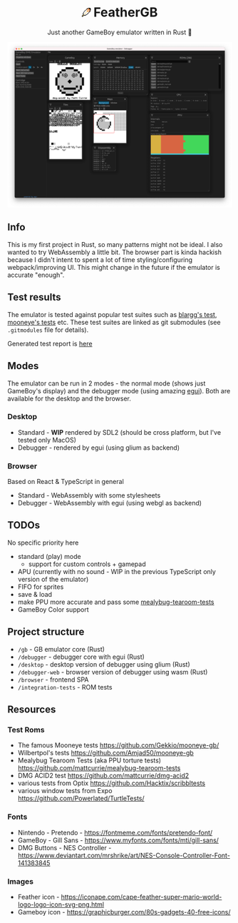 <div align="center">
  <h1><img src="./browser/assets/images/feather.svg" height="20" /> FeatherGB</h1>
  Just another GameBoy emulator written in Rust 🦀
  <p align="center">
    <img alt="Debugger" src="./browser/assets/images/screen-debugger.png" />
  </p>
</div>

## Info

This is my first project in Rust, so many patterns might not be ideal. I also wanted to try WebAssembly a little bit.
The browser part is kinda hackish because I didn't intent to spent a lot of time styling/configuring webpack/improving UI. This might change in the future if the emulator is accurate "enough".

## Test results

The emulator is tested against popular test suites such as [blargg's test](https://github.com/retrio/gb-test-roms), [mooneye's tests](https://github.com/Gekkio/mooneye-gb/) etc.
These test suites are linked as git submodules (see `.gitmodules` file for details).

Generated test report is [here](./docs/results/results.md)

## Modes

The emulator can be run in 2 modes - the normal mode (shows just GameBoy's display) and the debugger mode (using amazing [egui](https://github.com/emilk/egui)). Both are available for the desktop and the browser.

### Desktop

- Standard - **WIP** rendered by SDL2 (should be cross platform, but I've tested only MacOS)
- Debugger - rendered by egui (using glium as backend)

### Browser

Based on React & TypeScript in general

- Standard - WebAssembly with some stylesheets
- Debugger - WebAssembly with egui (using webgl as backend)

## TODOs

No specific priority here

- standard (play) mode
  - support for custom controls + gamepad
- APU (currently with no sound - WIP in the previous TypeScript only version of the emulator)
- FIFO for sprites
- save & load
- make PPU more accurate and pass some [mealybug-tearoom-tests](https://github.com/mattcurrie/mealybug-tearoom-tests)
- GameBoy Color support

## Project structure

- `/gb` - GB emulator core (Rust)
- `/debugger` - debugger core with egui (Rust)
- `/desktop` - desktop version of debugger using glium (Rust)
- `/debugger-web` - browser version of debugger using wasm (Rust)
- `/browser` - frontend SPA
- `/integration-tests` - ROM tests

## Resources

### Test Roms

- The famous Mooneye tests https://github.com/Gekkio/mooneye-gb/
- Wilbertpol's tests https://github.com/Amjad50/mooneye-gb
- Mealybug Tearoom Tests (aka PPU torture tests) https://github.com/mattcurrie/mealybug-tearoom-tests
- DMG ACID2 test https://github.com/mattcurrie/dmg-acid2
- various tests from Optix https://github.com/Hacktix/scribbltests
- various window tests from Expo https://github.com/Powerlated/TurtleTests/

### Fonts

- Nintendo - Pretendo - https://fontmeme.com/fonts/pretendo-font/
- GameBoy - Gill Sans - https://www.myfonts.com/fonts/mti/gill-sans/
- DMG Buttons - NES Controller - https://www.deviantart.com/mrshrike/art/NES-Console-Controller-Font-141383845

### Images

- Feather icon - https://iconape.com/cape-feather-super-mario-world-logo-logo-icon-svg-png.html
- Gameboy icon - https://graphicburger.com/80s-gadgets-40-free-icons/
